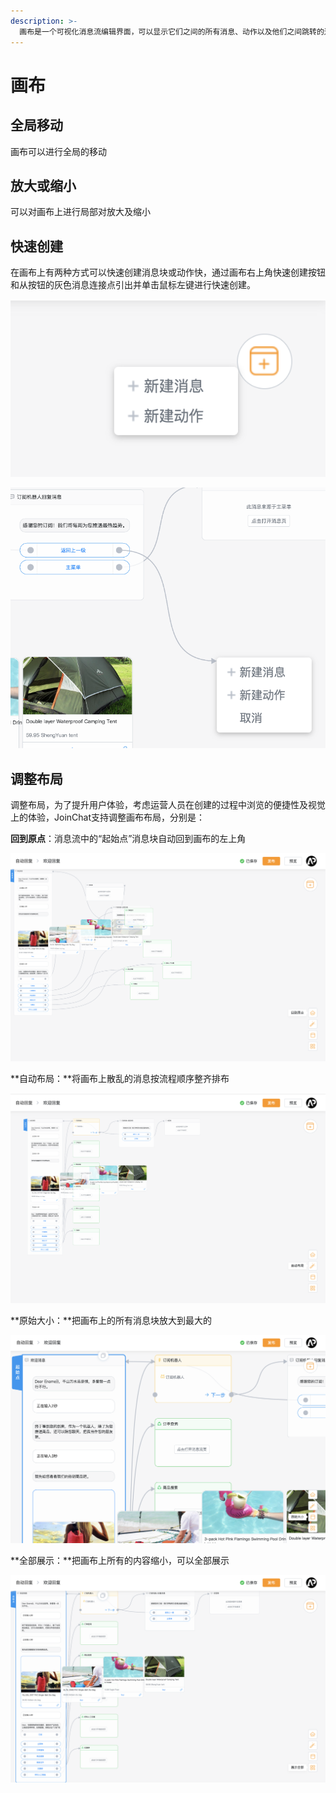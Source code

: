 ```yaml
---
description: >-
  画布是一个可视化消息流编辑界面，可以显示它们之间的所有消息、动作以及他们之间跳转的逻辑关系。它使您可以鸟瞰整个对话之间的交互关系，而无需在单个消息之间切换。新建的消息和动作会自动显示在画布上，方便您对新建或已有消息进行连接。
---
```


# 画布

## 全局移动

画布可以进行全局的移动

## 放大或缩小

可以对画布上进行局部对放大及缩小

## 快速创建

在画布上有两种方式可以快速创建消息块或动作快，通过画布右上角快速创建按钮和从按钮的灰色消息连接点引出并单击鼠标左键进行快速创建。

![&#x65B0;&#x5EFA;&#x6309;&#x94AE;](../.gitbook/assets/image%20%2816%29.png)

![&#x8FDE;&#x63A5;&#x70B9;&#x5FEB;&#x901F;&#x521B;&#x5EFA;](../.gitbook/assets/image%20%2839%29.png)

## 调整布局

调整布局，为了提升用户体验，考虑运营人员在创建的过程中浏览的便捷性及视觉上的体验，JoinChat支持调整画布布局，分别是：

**回到原点**：消息流中的“起始点”消息块自动回到画布的左上角

![&#x56DE;&#x5230;&#x539F;&#x70B9;](../.gitbook/assets/image%20%2842%29.png)

**自动布局：**将画布上散乱的消息按流程顺序整齐排布

![&#x81EA;&#x52A8;&#x5E03;&#x5C40;](../.gitbook/assets/image%20%28135%29.png)

**原始大小：**把画布上的所有消息块放大到最大的

![&#x539F;&#x59CB;&#x5927;&#x5C0F;](../.gitbook/assets/image%20%2861%29.png)

**全部展示：**把画布上所有的内容缩小，可以全部展示

![&#x5168;&#x90E8;&#x5C55;&#x793A;](../.gitbook/assets/image%20%2823%29.png)


